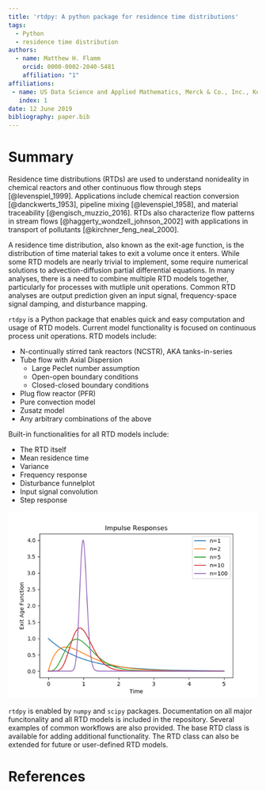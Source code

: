 ```yaml
---
title: 'rtdpy: A python package for residence time distributions'
tags:
  - Python
  - residence time distribution
authors:
  - name: Matthew H. Flamm
    orcid: 0000-0002-2040-5481
    affiliation: "1"
affiliations:
 - name: US Data Science and Applied Mathematics, Merck & Co., Inc., Kenilworth, NJ, USA
   index: 1
date: 12 June 2019
bibliography: paper.bib
---
```


# Summary

Residence time distributions (RTDs) are used to understand nonideality in chemical
reactors and other continuous flow through steps [@levenspiel_1999]. Applications
include chemical reaction conversion [@danckwerts_1953], pipeline mixing
[@levenspiel_1958], and material traceability [@engisch_muzzio_2016]. RTDs also
characterize flow patterns in stream flows [@haggerty_wondzell_johnson_2002] with
applications in transport of pollutants [@kirchner_feng_neal_2000].

A residence time distribution, also known as the exit-age function, is the
distribution of time material takes to exit a volume once it enters. While
some RTD models are nearly trivial to implement, some require numerical
solutions to advection-diffusion partial differential equations. In many analyses, 
there is a need to combine multiple RTD models together, particularly for processes with
mutliple unit operations. Common RTD analyses are output prediction given an
input signal, frequency-space signal damping, and disturbance mapping.

``rtdpy`` is a Python package that enables quick and easy computation and usage
of RTD models. Current model functionality is focused on continuous process
unit operations. RTD models include:

* N-continually stirred tank reactors (NCSTR), AKA tanks-in-series
* Tube flow with Axial Dispersion
  * Large Peclet number assumption
  * Open-open boundary conditions
  * Closed-closed boundary conditions
* Plug flow reactor (PFR)
* Pure convection model
* Zusatz model
* Any arbitrary combinations of the above

Built-in functionalities for all RTD models include:

* The RTD itself
* Mean residence time
* Variance
* Frequency response
* Disturbance funnelplot
* Input signal convolution
* Step response

![Family of N-Cstr models.](../images/ncstr.png?raw=true "N-Cstr RTDs")

``rtdpy`` is enabled by ``numpy`` and ``scipy`` packages. Documentation on all
major funcitonality and all RTD models is included in the repository. Several
examples of common workflows are also provided. The base RTD class is available
for adding additional functionality. The RTD class can also be extended for
future or user-defined RTD models.

# References
